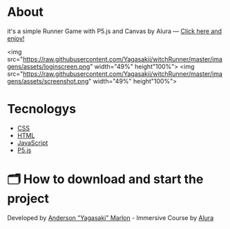# About
 it's a simple Runner Game with P5.js and Canvas by Alura — 
 [Click here and enjoy!](https://yagasakii.github.io/witchRunner/index.html)
 
 <img src="https://raw.githubusercontent.com/Yagasakii/witchRunner/master/imagens/assets/loginscreen.png"  width="49%" height"100%">
 <img src="https://raw.githubusercontent.com/Yagasakii/witchRunner/master/imagens/assets/screenshot.png"  width="49%" height"100%">

# Tecnologys
- [CSS](https://developer.mozilla.org/pt-BR/docs/Web/CSS)
- [HTML](https://developer.mozilla.org/pt-BR/docs/Web/HTML)
- [JavaScript](https://www.javascript.com/)
- [P5.js](https://p5js.org/)

# 🗂 How to download and start the project

Developed by [Anderson "Yagasaki" Marlon](https://www.linkedin.com/in/andersonmarlon/) - Immersive Course by [Alura](https://www.alura.com.br/)
